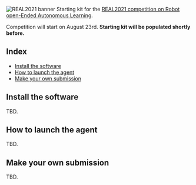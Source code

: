 ![REAL2021 banner](https://raw.githubusercontent.com/wiki/emilio-cartoni/REAL2021_starter_kit/images/banner2021.gif)
Starting kit for the [REAL2021 competition on Robot open-Ended Autonomous Learning](https://eval.ai/web/challenges/challenge-page/1134/overview).

Competition will start on August 23rd.  **Starting kit will be populated shortly before.**

## Index
* [Install the software](#install-the-software)
* [How to launch the agent](#how-to-launch-the-agent)
* [Make your own submission](#make-your-own-submission)

## Install the software
TBD.

## How to launch the agent
TBD.

## Make your own submission
TBD.
